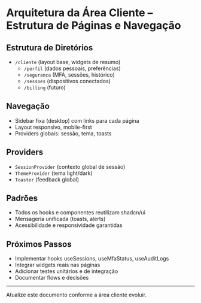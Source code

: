 # Arquitetura da Área Cliente – Estrutura de Páginas e Navegação

## Estrutura de Diretórios

- `/cliente` (layout base, widgets de resumo)
  - `/perfil` (dados pessoais, preferências)
  - `/seguranca` (MFA, sessões, histórico)
  - `/sessoes` (dispositivos conectados)
  - `/billing` (futuro)

## Navegação
- Sidebar fixa (desktop) com links para cada página
- Layout responsivo, mobile-first
- Providers globais: sessão, tema, toasts

## Providers
- `SessionProvider` (contexto global de sessão)
- `ThemeProvider` (tema light/dark)
- `Toaster` (feedback global)

## Padrões
- Todos os hooks e componentes reutilizam shadcn/ui
- Mensageria unificada (toasts, alerts)
- Acessibilidade e responsividade garantidas

## Próximos Passos
- Implementar hooks useSessions, useMfaStatus, useAuditLogs
- Integrar widgets reais nas páginas
- Adicionar testes unitários e de integração
- Documentar flows e decisões

---
Atualize este documento conforme a área cliente evoluir.
